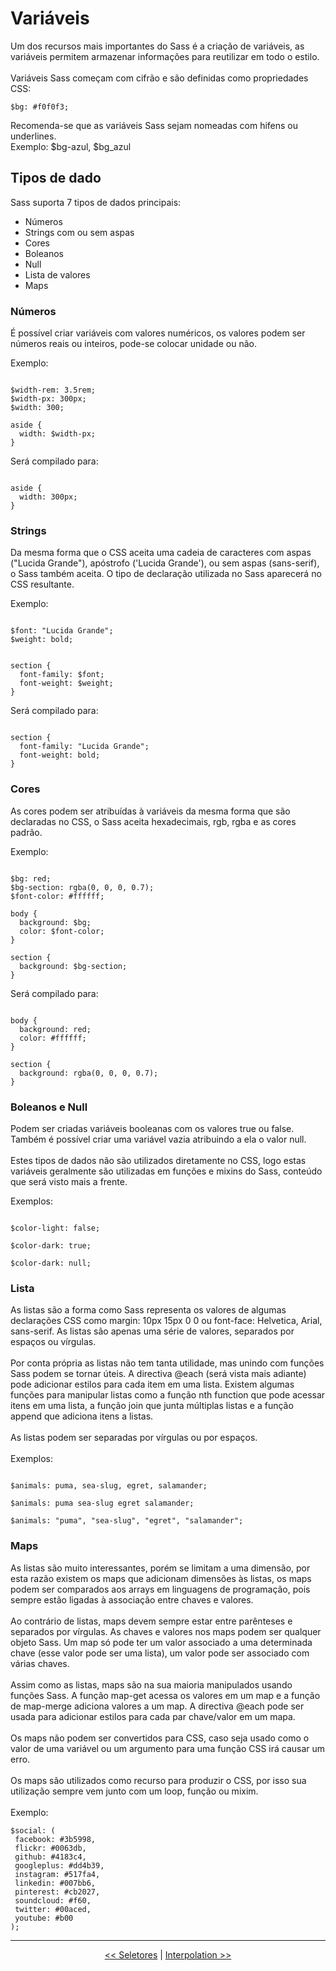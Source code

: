 # Variáveis

Um dos recursos mais importantes do Sass é a criação de variáveis, as variáveis permitem armazenar informações para reutilizar em todo o estilo.
<br><br>
Variáveis Sass começam com cifrão e são definidas como propriedades CSS:

```
$bg: #f0f0f3;
```

Recomenda-se que as variáveis Sass sejam nomeadas com hifens ou underlines.
<br>
Exemplo: $bg-azul, $bg_azul


## Tipos de dado
Sass suporta 7 tipos de dados principais:

- Números
- Strings com ou sem aspas
- Cores
- Boleanos
- Null
- Lista de valores
- Maps

### Números

É possível criar variáveis com valores numéricos, os valores podem ser números reais ou inteiros, pode-se colocar unidade ou não.

Exemplo:

```

$width-rem: 3.5rem;
$width-px: 300px;
$width: 300;

aside {
  width: $width-px;
}

```

Será compilado para:

```

aside {
  width: 300px;
}

```

### Strings

Da mesma forma que o CSS aceita uma cadeia de caracteres com aspas ("Lucida Grande"), apóstrofo ('Lucida Grande'), ou sem aspas (sans-serif), o Sass também aceita. O tipo de declaração utilizada no Sass aparecerá no CSS resultante.

Exemplo:

```

$font: "Lucida Grande";
$weight: bold;


section {
  font-family: $font;
  font-weight: $weight;
}

```

Será compilado para:

```

section {
  font-family: "Lucida Grande";
  font-weight: bold;
}

```


### Cores

As cores podem ser atribuídas à variáveis da mesma forma que são declaradas no CSS, o Sass aceita hexadecimais, rgb, rgba e as cores padrão.

Exemplo:


```

$bg: red;
$bg-section: rgba(0, 0, 0, 0.7);
$font-color: #ffffff;

body {
  background: $bg;
  color: $font-color;
}

section {
  background: $bg-section;
}

```

Será compilado para:


```

body {
  background: red;
  color: #ffffff;
}

section {
  background: rgba(0, 0, 0, 0.7);
}

```

### Boleanos e Null

Podem ser criadas variáveis booleanas com os valores true ou false. Também é possível criar uma variável vazia atribuindo a ela o valor null.
<br><br>
Estes tipos de dados não são utilizados diretamente no CSS, logo estas variáveis geralmente são utilizadas em funções e mixins do Sass, conteúdo que será visto mais a frente.

Exemplos:

```

$color-light: false;

$color-dark: true;

$color-dark: null;

```

### Lista

As listas são a forma como Sass representa os valores de algumas declarações CSS como margin: 10px 15px 0 0 ou font-face: Helvetica, Arial, sans-serif. As listas são apenas uma série de valores, separados por espaços ou vírgulas.
<br><br>
Por conta própria as listas não tem tanta utilidade, mas unindo com funções Sass  podem se tornar úteis. A directiva @each (será vista mais adiante) pode adicionar estilos para cada item em uma lista. Existem algumas funções para manipular listas como a função nth function que pode acessar itens em uma lista, a função join que junta múltiplas listas e a função append que adiciona itens a listas.
<br><br>
As listas podem ser separadas por vírgulas ou por espaços.
<br><br>
Exemplos:

```

$animals: puma, sea-slug, egret, salamander;

$animals: puma sea-slug egret salamander;

$animals: "puma", "sea-slug", "egret", "salamander";

```

### Maps

As listas são muito interessantes, porém se limitam a uma dimensão, por esta razão existem os maps que adicionam dimensões às listas, os maps podem ser comparados aos arrays em linguagens de programação, pois sempre estão ligadas à associação entre chaves e valores.
<br><br>
Ao contrário de listas, maps devem sempre estar entre parênteses e  separados por vírgulas. As chaves e valores nos maps podem ser qualquer objeto Sass. Um map só pode ter um valor associado a uma determinada chave (esse valor pode ser uma lista), um valor pode ser associado com várias chaves.
<br><br>
Assim como as listas, maps são na sua maioria manipulados usando funções Sass. A função map-get acessa os valores em um map e a função de map-merge adiciona valores a um map. A directiva @each pode ser usada para adicionar estilos para cada par chave/valor em um mapa.
<br><br>
Os maps não podem ser convertidos para CSS, caso seja usado como o valor de uma variável ou um argumento para uma função CSS irá causar um erro.
<br><br>
Os maps são utilizados como recurso para produzir o CSS, por isso sua utilização sempre vem junto com um loop, função ou mixim.
<br><br>
Exemplo:

```
$social: (
 facebook: #3b5998,
 flickr: #0063db,
 github: #4183c4,
 googleplus: #dd4b39,
 instagram: #517fa4,
 linkedin: #007bb6,
 pinterest: #cb2027,
 soundcloud: #f60,
 twitter: #00aced,
 youtube: #b00
);

```

___

<p align="center"><a href="selectors.md" title="Anterior"><< Seletores</a> | <a href="interpolation.md" title="Próximo">Interpolation >></a></p>
